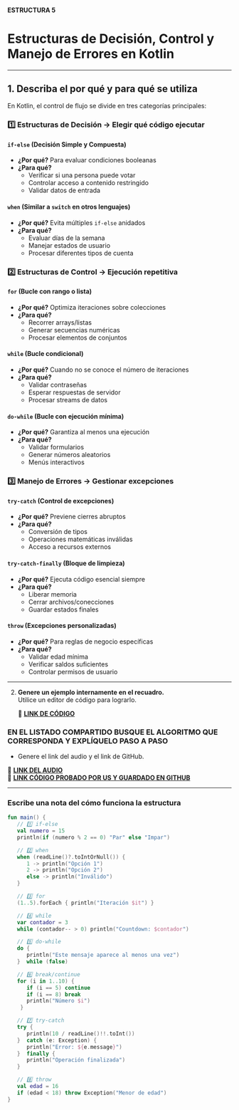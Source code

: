 #### ESTRUCTURA 5
# Estructuras de Decisión, Control y Manejo de Errores en Kotlin

---

## 1. **Describa el por qué y para qué se utiliza**

En Kotlin, el control de flujo se divide en tres categorías principales:

### 1️⃣ Estructuras de Decisión → Elegir qué código ejecutar
#### `if-else` (Decisión Simple y Compuesta)
- **¿Por qué?** Para evaluar condiciones booleanas
- **¿Para qué?** 
  - Verificar si una persona puede votar
  - Controlar acceso a contenido restringido
  - Validar datos de entrada

#### `when` (Similar a `switch` en otros lenguajes)
- **¿Por qué?** Evita múltiples `if-else` anidados
- **¿Para qué?**
  - Evaluar días de la semana
  - Manejar estados de usuario
  - Procesar diferentes tipos de cuenta

### 2️⃣ Estructuras de Control → Ejecución repetitiva
#### `for` (Bucle con rango o lista)
- **¿Por qué?** Optimiza iteraciones sobre colecciones
- **¿Para qué?**
  - Recorrer arrays/listas
  - Generar secuencias numéricas
  - Procesar elementos de conjuntos

#### `while` (Bucle condicional)
- **¿Por qué?** Cuando no se conoce el número de iteraciones
- **¿Para qué?**
  - Validar contraseñas
  - Esperar respuestas de servidor
  - Procesar streams de datos

#### `do-while` (Bucle con ejecución mínima)
- **¿Por qué?** Garantiza al menos una ejecución
- **¿Para qué?**
  - Validar formularios
  - Generar números aleatorios
  - Menús interactivos

### 3️⃣ Manejo de Errores → Gestionar excepciones
#### `try-catch` (Control de excepciones)
- **¿Por qué?** Previene cierres abruptos
- **¿Para qué?**
  - Conversión de tipos
  - Operaciones matemáticas inválidas
  - Acceso a recursos externos

#### `try-catch-finally` (Bloque de limpieza)
- **¿Por qué?** Ejecuta código esencial siempre
- **¿Para qué?**
  - Liberar memoria
  - Cerrar archivos/conecciones
  - Guardar estados finales

#### `throw` (Excepciones personalizadas)
- **¿Por qué?** Para reglas de negocio específicas
- **¿Para qué?**
  - Validar edad mínima
  - Verificar saldos suficientes
  - Controlar permisos de usuario

---
2. **Genere un ejemplo internamente en el recuadro.**  
   Utilice un editor de código para lograrlo.

   🔗 **[LINK DE CÓDIGO](https://pl.kotl.in/wDk_zGrtn?readOnly=true)**

### EN EL LISTADO COMPARTIDO BUSQUE EL ALGORITMO QUE CORRESPONDA Y EXPLÍQUELO PASO A PASO  
- Genere el link del audio y el link de GitHub.  

🔗 **[LINK DEL AUDIO]()**  
🔗 **[LINK CÓDIGO PROBADO POR US Y GUARDADO EN GITHUB]((https://github.com/user-attachments/assets/e9446f72-e414-4ac9-ae54-226fa9e1f68d)
)**

---

### Escribe una nota del cómo funciona la estructura 

```kotlin
fun main() {
   // 1️⃣ if-else
   val numero = 15
   println(if (numero % 2 == 0) "Par" else "Impar")

   // 2️⃣ when
   when (readLine()?.toIntOrNull()) {
      1 -> println("Opción 1")
      2 -> println("Opción 2")
      else -> println("Inválido")
   }

   // 3️⃣ for
   (1..5).forEach { println("Iteración $it") }

   // 4️⃣ while
   var contador = 3
   while (contador-- > 0) println("Countdown: $contador")

   // 5️⃣ do-while
   do {
      println("Este mensaje aparece al menos una vez")
   }  while (false)

   // 6️⃣ break/continue
   for (i in 1..10) {
      if (i == 5) continue
      if (i == 8) break
      println("Número $i")
    }

   // 7️⃣ try-catch
   try {
      println(10 / readLine()!!.toInt())
   }  catch (e: Exception) {
      println("Error: ${e.message}")
   }  finally {
      println("Operación finalizada")
   }

   // 8️⃣ throw
   val edad = 16
   if (edad < 18) throw Exception("Menor de edad")
}

